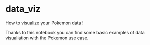 # data_viz
How to visualize your Pokemon data !


Thanks to this notebook you can find some basic examples of data visualiation with the Pokemon use case.
